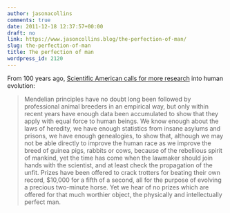 ```yaml
---
author: jasonacollins
comments: true
date: 2011-12-18 12:37:57+00:00
draft: no
link: https://www.jasoncollins.blog/the-perfection-of-man/
slug: the-perfection-of-man
title: The perfection of man
wordpress_id: 2120
---
```


From 100 years ago, [Scientific American calls for more research](http://www.scientificamerican.com/article.cfm?id=eugenics-the-early-days) into human evolution:


<blockquote>Mendelian principles have no doubt long been followed by professional animal breeders in an empirical way, but only within recent years have enough data been accumulated to show that they apply with equal force to human beings. We know enough about the laws of heredity, we have enough statistics from insane asylums and prisons, we have enough genealogies, to show that, although we may not be able directly to improve the human race as we improve the breed of guinea pigs, rabbits or cows, because of the rebellious spirit of mankind, yet the time has come when the lawmaker should join hands with the scientist, and at least check the propagation of the unfit. Prizes have been offered to crack trotters for beating their own record, $10,000 for a fifth of a second, all for the purpose of evolving a precious two-minute horse. Yet we hear of no prizes which are offered for that much worthier object, the physically and intellectually perfect man.</blockquote>
